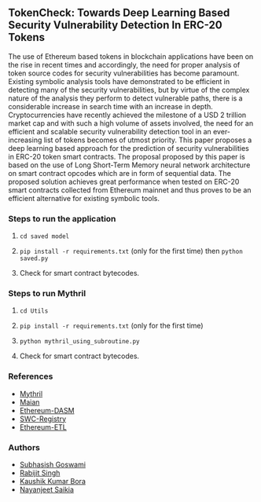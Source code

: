 ## TokenCheck: Towards Deep Learning Based Security Vulnerability Detection In ERC-20 Tokens
The use of Ethereum based tokens in blockchain applications have been on the rise in recent times and accordingly, the need for proper analysis of token source codes for security vulnerabilities has become paramount. Existing symbolic analysis tools have demonstrated to be efficient in detecting many of the security vulnerabilities, but by virtue of the complex nature of the analysis they perform to detect vulnerable paths, there is a considerable increase in search time with an increase in depth. Cryptocurrencies have recently achieved the milestone of a USD 2 trillion market cap and with such a high volume of assets involved, the need for an efficient and scalable security vulnerability detection tool in an ever-increasing list of tokens becomes of utmost priority. This paper proposes a deep learning based approach for the prediction of security vulnerabilities in ERC-20 token smart contracts. The proposal proposed by this paper is based on the use of Long Short-Term Memory neural network architecture on smart contract opcodes which are in form of sequential data. The proposed solution achieves great performance when tested on ERC-20 smart contracts collected from Ethereum mainnet and thus proves to be an efficient alternative for existing symbolic tools.

### Steps to run the application

1. `cd saved model`
   
2. `pip install -r requirements.txt` (only for the first time) then `python saved.py`

3. Check for smart contract bytecodes.

### Steps to run Mythril

1. `cd Utils`
   
2. `pip install -r requirements.txt` (only for the first time)

3. `python mythril_using_subroutine.py`

3. Check for smart contract bytecodes.

### References

* [Mythril](https://github.com/ConsenSys/mythril)
* [Maian](https://github.com/ivicanikolicsg/MAIAN)
* [Ethereum-DASM](https://github.com/tintinweb/ethereum-dasm)
* [SWC-Registry](https://github.com/SmartContractSecurity/SWC-registry)
* [Ethereum-ETL](https://github.com/blockchain-etl/ethereum-etl)

### Authors

* [Subhasish Goswami](https://github.com/subhasishgoswami)
* [Rabijit Singh](https://github.com/rabijitsingh)
* [Kaushik Kumar Bora](https://github.com/kaushikkumarbora)
* [Nayanjeet Saikia](https://github.com/Neyen108)
